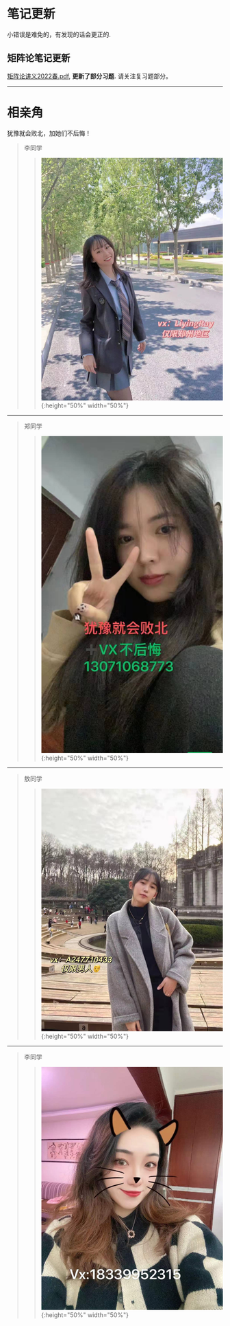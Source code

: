 # 笔记更新
小错误是难免的，有发现的话会更正的.
## 矩阵论笔记更新
[矩阵论讲义2022春.pdf](/矩阵论讲义2022春.pdf), **更新了部分习题.**
请关注复习题部分。



----
# 相亲角
犹豫就会败北，加她们不后悔！

>李同学
>>![1](liyingr.jpg "李同学"){:height="50%" width="50%"}

----

>郑同学
>>![2](zhengjy.jpg "郑同学"){:height="50%" width="50%"}

----
>敖同学
>>![3](aotiany.jpg "敖同学"){:height="50%" width="50%"}

----
>李同学
>>![4](liy.jpg "李同学"){:height="50%" width="50%"}

